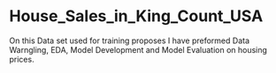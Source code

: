 # House_Sales_in_King_Count_USA
On this Data set used for training proposes I have preformed Data Warngling, EDA, Model Development and Model Evaluation on housing prices.
